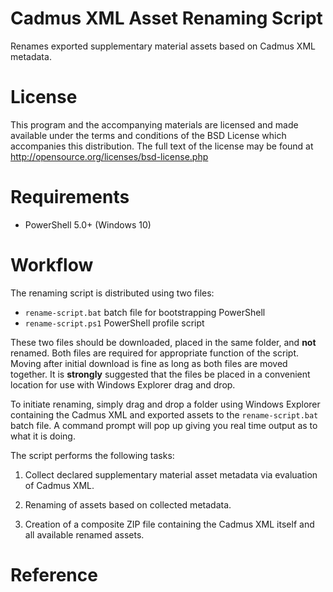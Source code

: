 Cadmus XML Asset Renaming Script
================================

Renames exported supplementary material assets based on Cadmus XML metadata.

License
=======

This program and the accompanying materials
are licensed and made available under the terms and conditions of the BSD License
which accompanies this distribution.  The full text of the license may be found at
http://opensource.org/licenses/bsd-license.php

Requirements
============

* PowerShell 5.0+ (Windows 10)

Workflow
========

The renaming script is distributed using two files:

 * `rename-script.bat` batch file for bootstrapping PowerShell
 * `rename-script.ps1` PowerShell profile script

These two files should be downloaded, placed in the same folder, and **not**
renamed.  Both files are required for appropriate function of the script.
Moving after initial download is fine as long as both files are moved
together.  It is **strongly** suggested that the files be placed in a
convenient location for use with Windows Explorer drag and drop.

To initiate renaming, simply drag and drop a folder using Windows Explorer
containing the Cadmus XML and exported assets to the `rename-script.bat`
batch file.  A command prompt will pop up giving you real time output as
to what it is doing.

The script performs the following tasks:

1. Collect declared supplementary material asset metadata via evaluation of
Cadmus XML.

1. Renaming of assets based on collected metadata.

1. Creation of a composite ZIP file containing the Cadmus XML itself and
all available renamed assets.

Reference
=========
